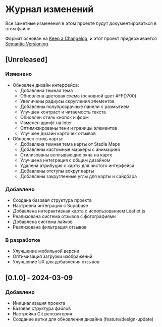 # Журнал изменений

Все заметные изменения в этом проекте будут документироваться в этом файле.

Формат основан на [Keep a Changelog](https://keepachangelog.com/ru/1.0.0/),
и этот проект придерживается [Semantic Versioning](https://semver.org/lang/ru/).

## [Unreleased]

### Изменено
- Обновлен дизайн интерфейса:
  - Добавлена темная тема
  - Обновлена цветовая схема (основной цвет #FFD700)
  - Увеличены радиусы скругления элементов
  - Добавлены полупрозрачные панели с размытием
  - Улучшен контраст и читаемость текста
  - Обновлен стиль кнопок и форм
  - Изменен шрифт на Inter
  - Оптимизированы тени и границы элементов
  - Улучшен дизайн карточек отзывов
- Обновлен стиль карты:
  - Добавлена темная тема карты от Stadia Maps
  - Добавлены кастомные маркеры с анимацией
  - Стилизованы всплывающие окна на карте
  - Улучшена интеграция с общим дизайном
  - Удалена атрибуция с карты для чистого интерфейса
  - Добавлены отступы вокруг карты
  - Добавлены закругленные углы для карты и сайдбара

### Добавлено
- Создана базовая структура проекта
- Настроена интеграция с Supabase
- Добавлена интерактивная карта с использованием Leaflet.js
- Реализована система отзывов с фотографиями
- Добавлена система лайков
- Реализована фильтрация отзывов

### В разработке
- Улучшение мобильной версии
- Оптимизация загрузки изображений
- Улучшение UX для добавления отзывов

## [0.1.0] - 2024-03-09
### Добавлено
- Инициализация проекта
- Базовая структура файлов
- Настройка Git репозитория
- Создание ветки для обновления дизайна (feature/design-update) 